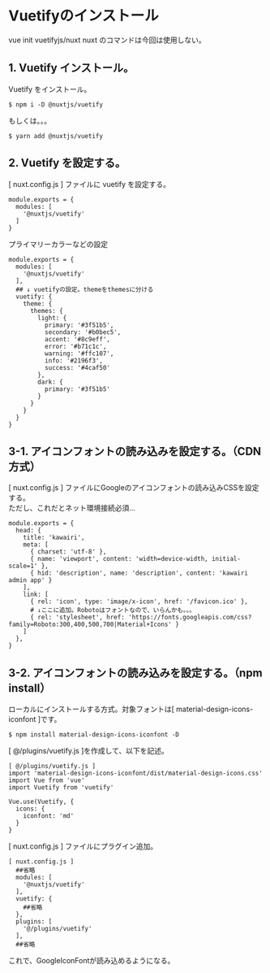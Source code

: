 # Vuetifyのインストール
vue init vuetifyjs/nuxt nuxt のコマンドは今回は使用しない。

## 1. Vuetify インストール。
Vuetify をインストール。
```
$ npm i -D @nuxtjs/vuetify
```
もしくは。。。
```
$ yarn add @nuxtjs/vuetify
```

## 2. Vuetify を設定する。
[ nuxt.config.js ] ファイルに vuetify を設定する。
```
module.exports = {
  modules: [
    '@nuxtjs/vuetify'
  ]
}
```
プライマリーカラーなどの設定
```
module.exports = {
  modules: [
    '@nuxtjs/vuetify'
  ],
  ## ↓ vuetifyの設定。themeをthemesに分ける
  vuetify: {
    theme: {
      themes: {
        light: {
          primary: '#3f51b5',
          secondary: '#b0bec5',
          accent: '#8c9eff',
          error: '#b71c1c',
          warning: '#ffc107',
          info: '#2196f3',
          success: '#4caf50'
        },
        dark: {
          primary: '#3f51b5'
        }
      }
    }
  }
}
```

## 3-1. アイコンフォントの読み込みを設定する。（CDN方式）
[ nuxt.config.js ] ファイルにGoogleのアイコンフォントの読み込みCSSを設定する。<br>
ただし、これだとネット環境接続必須...
```
module.exports = {
  head: {
    title: 'kawairi',
    meta: [
      { charset: 'utf-8' },
      { name: 'viewport', content: 'width=device-width, initial-scale=1' },
      { hid: 'description', name: 'description', content: 'kawairi admin app' }
    ],
    link: [
      { rel: 'icon', type: 'image/x-icon', href: '/favicon.ico' },
      # ↓ここに追加。Robotoはフォントなので、いらんかも。。。
      { rel: 'stylesheet', href: 'https://fonts.googleapis.com/css?family=Roboto:300,400,500,700|Material+Icons' }
    ]
  },
}
```

## 3-2. アイコンフォントの読み込みを設定する。（npm install）
ローカルにインストールする方式。対象フォントは[ material-design-icons-iconfont ]です。
```
$ npm install material-design-icons-iconfont -D
```
[ @/plugins/vuetify.js ]を作成して、以下を記述。
```
[ @/plugins/vuetify.js ]
import 'material-design-icons-iconfont/dist/material-design-icons.css'
import Vue from 'vue'
import Vuetify from 'vuetify'

Vue.use(Vuetify, {
  icons: {
    iconfont: 'md'
  }
}
```
[ nuxt.config.js ] ファイルにプラグイン追加。
```
[ nuxt.config.js ]
  ##省略
  modules: [
    '@nuxtjs/vuetify'
  ],
  vuetify: {
    ##省略
  },
  plugins: [
    '@/plugins/vuetify'
  ],
  ##省略
```
これで、GoogleIconFontが読み込めるようになる。